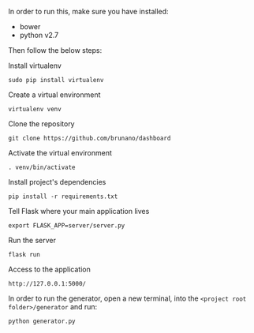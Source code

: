 In order to run this, make sure you have installed:
- bower
- python v2.7

Then follow the below steps:

Install virtualenv

    sudo pip install virtualenv
Create a virtual environment

	virtualenv venv
Clone the repository

	git clone https://github.com/brunano/dashboard
Activate the virtual environment

	. venv/bin/activate
Install project's dependencies

	pip install -r requirements.txt
Tell Flask where your main application lives

	export FLASK_APP=server/server.py
Run the server

	flask run
Access to the application

	http://127.0.0.1:5000/

In order to run the generator, open a new terminal, into the `<project root folder>/generator` and run:

	python generator.py
